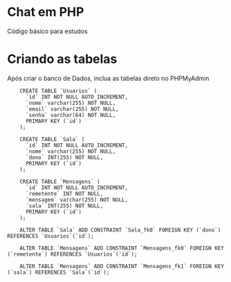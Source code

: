 # Chat em PHP

Código básico para estudos

# Criando as tabelas

Após criar o banco de Dados, inclua as tabelas direto no PHPMyAdmin


        CREATE TABLE `Usuarios` (
          `id` INT NOT NULL AUTO_INCREMENT,
          `nome` varchar(255) NOT NULL,
          `email` varchar(255) NOT NULL,
          `senha` varchar(64) NOT NULL,
          PRIMARY KEY (`id`)
        );

        CREATE TABLE `Sala` (
          `id` INT NOT NULL AUTO_INCREMENT,
          `nome` varchar(255) NOT NULL,
          `dono` INT(255) NOT NULL,
          PRIMARY KEY (`id`)
        );

        CREATE TABLE `Mensagens` (
          `id` INT NOT NULL AUTO_INCREMENT,
          `remetente` INT NOT NULL,
          `mensagem` varchar(255) NOT NULL,
          `sala` INT(255) NOT NULL,
          PRIMARY KEY (`id`)
        );

        ALTER TABLE `Sala` ADD CONSTRAINT `Sala_fk0` FOREIGN KEY (`dono`) REFERENCES `Usuarios`(`id`);

        ALTER TABLE `Mensagens` ADD CONSTRAINT `Mensagens_fk0` FOREIGN KEY (`remetente`) REFERENCES `Usuarios`(`id`);

        ALTER TABLE `Mensagens` ADD CONSTRAINT `Mensagens_fk1` FOREIGN KEY (`sala`) REFERENCES `Sala`(`id`);
